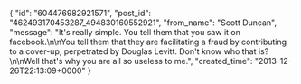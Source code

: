  {
   "id": "604476982921571",
   "post_id": "462493170453287_494830160552921",
   "from_name": "Scott Duncan",
   "message": "It's really simple. You tell them that you saw it on facebook.\n\nYou tell them that they are facilitating a fraud by contributing to a cover-up, perpetrated by Douglas Levitt. Don't know who that is?\n\nWell that's why you are all so useless to me.",
   "created_time": "2013-12-26T22:13:09+0000"
 }
